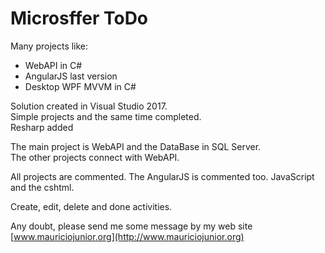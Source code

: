 # Microsffer ToDo

Many projects like:
* WebAPI in C#
* AngularJS last version
* Desktop WPF MVVM in C#

Solution created in Visual Studio 2017.
<Br>Simple projects and the same time completed.
  <Br>Resharp added

The main project is WebAPI and the DataBase in SQL Server.<br>
The other projects connect with WebAPI. 

All projects are commented.
The AngularJS is commented too. JavaScript and the cshtml.

Create, edit, delete and done activities.

Any doubt, please send me some message by my web site [www.mauriciojunior.org](http://www.mauriciojunior.org)
